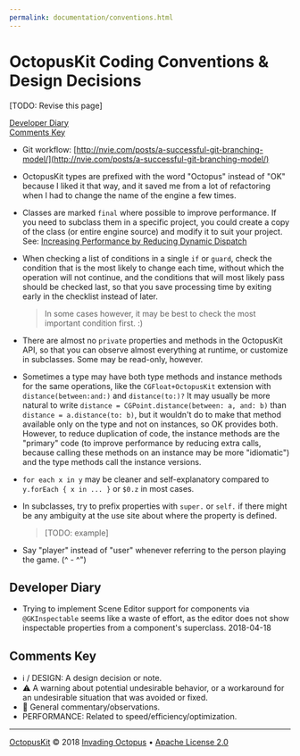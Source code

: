 ```yaml
---
permalink: documentation/conventions.html
---
```


# OctopusKit Coding Conventions & Design Decisions

[TODO: Revise this page]

[Developer Diary](#developer-diary)  
[Comments Key](#comments-key)

- Git workflow: [http://nvie.com/posts/a-successful-git-branching-model/](http://nvie.com/posts/a-successful-git-branching-model/)

- OctopusKit types are prefixed with the word "Octopus" instead of "OK" because I liked it that way, and it saved me from a lot of refactoring when I had to change the name of the engine a few times.

- Classes are marked `final` where possible to improve performance. If you need to subclass them in a specific project, you could create a copy of the class (or entire engine source) and modify it to suit your project. See: [Increasing Performance by Reducing Dynamic Dispatch](https://developer.apple.com/swift/blog/?id=27)

- When checking a list of conditions in a single `if` or `guard`, check the condition that is the most likely to change each time, without which the operation will not continue, and the conditions that will most likely pass should be checked last, so that you save processing time by exiting early in the checklist instead of later.
	> In some cases however, it may be best to check the most important condition first. :)

- There are almost no `private` properties and methods in the OctopusKit API, so that you can observe almost everything at runtime, or customize in subclasses. Some may be read-only, however.

- Sometimes a type may have both type methods and instance methods for the same operations, like the `CGFloat+OctopusKit` extension with `distance(between:and:)` and `distance(to:)?` It may usually be more natural to write `distance = CGPoint.distance(between: a, and: b)` than `distance = a.distance(to: b)`, but it wouldn't do to make that method available only on the type and not on instances, so OK provides both. However, to reduce duplication of code, the instance methods are the "primary" code (to improve performance by reducing extra calls, because calling these methods on an instance may be more "idiomatic") and the type methods call the instance versions.

- `for each x in y` may be cleaner and self-explanatory compared to `y.forEach { x in ... }` or `$0.z` in most cases.

- In subclasses, try to prefix properties with `super.` or `self.` if there might be any ambiguity at the use site about where the property is defined.
    > [TODO: example]

- Say "player" instead of "user" whenever referring to the person playing the game. (^ - ^")

## Developer Diary

- Trying to implement Scene Editor support for components via `@GKInspectable` seems like a waste of effort, as the editor does not show inspectable properties from a component's superclass. 2018-04-18

## Comments Key

- ℹ️ / DESIGN: A design decision or note.
- ⚠️ A warning about potential undesirable behavior, or a workaround for an undesirable situation that was avoided or fixed. 
- 💬 General commentary/observations.
- PERFORMANCE: Related to speed/efficiency/optimization.

----

[OctopusKit][repository] © 2018 [Invading Octopus][website] • [Apache License 2.0][license]

[repository]: https://github.com/invadingoctopus/octopuskit
[website]: https://invadingoctopus.io
[license]: https://www.apache.org/licenses/LICENSE-2.0.html
